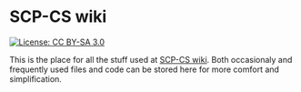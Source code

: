 # SCP-CS wiki
[![License: CC BY-SA 3.0](https://img.shields.io/badge/License-CC%20BY--SA%203.0-lightgrey.svg)](https://creativecommons.org/licenses/by-sa/3.0/)

This is the place for all the stuff used at [SCP-CS wiki](http://scp-cs.wikidot.com/). Both occasionaly and frequently used files and code can be stored here for more comfort and simplification.
